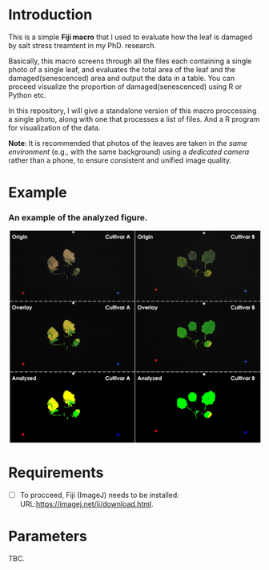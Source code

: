 # Introduction
This is a simple **Fiji macro** that I used to evaluate how the leaf is damaged by salt stress treamtent in my PhD. research.

Basically, this macro screens through all the files each containing a single photo of a single leaf, and evaluates the total area of the leaf and the damaged(senescenced) area and output the data in a table. You can proceed visualize the proportion of damaged(senescenced) using R or Python etc.

In this repository, I will give a standalone version of this macro proccessing a single photo, along with one that processes a list of files. And a R program for visualization of the data.

**Note**: It is recommended that photos of the leaves are taken in *the same environment* (e.g., with the same background) using a *dedicated camera* rather than a phone, to ensure consistent and unified image quality.

# Example

### An example of the analyzed figure.

![Alt text](https://github.com/ShuXingYu94/Leaf_Senescence_Index/blob/b8b8a82c4828309d388a9ae28f2d8614aeef309b/Sample%20image/Sample%20fig.jpg?raw=true "Title")

# Requirements
- [ ] To procceed, Fiji (ImageJ) needs to be installed: URL:https://imagej.net/ij/download.html.

# Parameters

TBC.